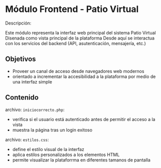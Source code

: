 # Módulo Frontend - Patio Virtual

Descripción:

Este módulo representa la interfaz web principal del sistema Patio Virtual
Disenada como vista principal de la plataforma
Desde aquí se interactua con los servicios del backend (API, asutenticación, mensajería, etc.)
	
## Objetivos

- Proveer un canal de acceso desde navegadores web modernos
- orientado a incrementar la accesibilidad a la plataforma por medio de una interfaz simple


## Contenido

archivo: `iniciocorrecto.php`:

- verifica si el usuario está autenticado antes de permitir el acceso a la vista
- muestra la página tras un login exitoso

archivo: `estilos.css`:

- define el estilo visual de la interfaz
- aplica estilos personalizados a los elementos HTML
- permite visualizar la plataforrma en diferentes tamanos de pantalla

